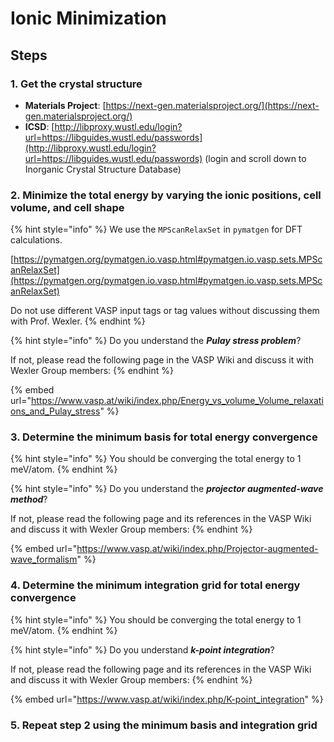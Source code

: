 # Ionic Minimization

## Steps

### 1. Get the crystal structure

* **Materials Project**: [https://next-gen.materialsproject.org/](https://next-gen.materialsproject.org/)
* **ICSD**: [http://libproxy.wustl.edu/login?url=https://libguides.wustl.edu/passwords](http://libproxy.wustl.edu/login?url=https://libguides.wustl.edu/passwords) (login and scroll down to Inorganic Crystal Structure Database)

### 2. Minimize the total energy by varying the ionic positions, cell volume, and cell shape

{% hint style="info" %}
We use the `MPScanRelaxSet` in `pymatgen` for DFT calculations.

[https://pymatgen.org/pymatgen.io.vasp.html#pymatgen.io.vasp.sets.MPScanRelaxSet](https://pymatgen.org/pymatgen.io.vasp.html#pymatgen.io.vasp.sets.MPScanRelaxSet)

Do not use different VASP input tags or tag values without discussing them with Prof. Wexler.
{% endhint %}

{% hint style="info" %}
Do you understand the _**Pulay stress problem**_?

If not, please read the following page in the VASP Wiki and discuss it with Wexler Group members:
{% endhint %}

{% embed url="https://www.vasp.at/wiki/index.php/Energy_vs_volume_Volume_relaxations_and_Pulay_stress" %}

### 3. Determine the minimum basis for total energy convergence

{% hint style="info" %}
You should be converging the total energy to 1 meV/atom.
{% endhint %}

{% hint style="info" %}
Do you understand the _**projector augmented-wave method**_?

If not, please read the following page and its references in the VASP Wiki and discuss it with Wexler Group members:
{% endhint %}

{% embed url="https://www.vasp.at/wiki/index.php/Projector-augmented-wave_formalism" %}

### 4. Determine the minimum integration grid for total energy convergence

{% hint style="info" %}
You should be converging the total energy to 1 meV/atom.
{% endhint %}

{% hint style="info" %}
Do you understand _**k-point integration**_?

If not, please read the following page and its references in the VASP Wiki and discuss it with Wexler Group members:
{% endhint %}

{% embed url="https://www.vasp.at/wiki/index.php/K-point_integration" %}

### 5. Repeat step 2 using the minimum basis and integration grid
